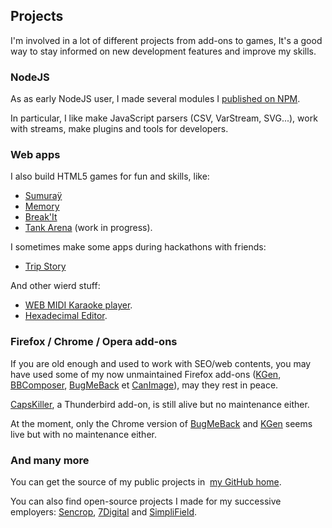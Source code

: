 <!--VarStream
title=Projects
description=Discover my side projects (web apps, games, add-ons etc.).
shortTitle=Projects
shortDesc=Learn more about my projects
keywords.+=projects
keywords.+=developer
keywords.+=Nicolas
keywords.+=Froidure
lang=en
location=US
-->

## Projects

I'm involved in a lot of different projects from add-ons to games, It's a good
way to stay informed on new development features and improve my skills.

### NodeJS

As as early NodeJS user, I made several modules I
[published on NPM](https://www.npmjs.org/~nfroidure 'View my NPM profile').

In particular, I like make JavaScript parsers (CSV, VarStream, SVG...), work
with streams, make plugins and tools for developers.

### Web apps

I also build HTML5 games for fun and skills, like:

- [Sumuraÿ](http://sumuray.insertafter.com/)
- [Memory](http://memory.insertafter.com/)
- [Break'It](https://breakit.insertafter.com/)
- [Tank Arena](http://tank.elitwork.com/) (work in progress).

I sometimes make some apps during hackathons with friends:

- [Trip Story](https://github.com/nfroidure/TripStory)

And other wierd stuff:

- [WEB MIDI Karaoke player](https://karaoke.insertafter.com/).
- [Hexadecimal Editor](https://hexa.insertafter.com/).

### Firefox / Chrome / Opera add-ons

If you are old enough and used to work with SEO/web contents, you may have used
some of my now unmaintained Firefox add-ons
([KGen](https://github.com/nfroidure/KGen),
[BBComposer](https://github.com/nfroidure/BBComposer),
[BugMeBack](https://github.com/nfroidure/BugMeBack) et
[CanImage](https://github.com/nfroidure/CanImage)), may they rest in peace.

[CapsKiller](https://addons.mozilla.org/thunderbird/addon/caps-killer/), a
Thunderbird add-on, is still alive but no maintenance either.

At the moment, only the Chrome version of
[BugMeBack](https://chrome.google.com/webstore/detail/bugmeback/hgmagcomobmjhaomdoihiggpdekaehmg?hl=fr)
and
[KGen](https://chrome.google.com/webstore/detail/kgen/jkpcelefglapiahikhocfdcigfpaagcl?hl=fr)
seems live but with no maintenance either.

### And many more

You can get the source of my public projects in
 [my GitHub home](https://github.com/nfroidure).

You can also find open-source projects I made for my successive employers:
[Sencrop](https://github.com/Sencrop), [7Digital](https://github.com/7Digital)
and [SimpliField](https://github.com/SimpliField).
